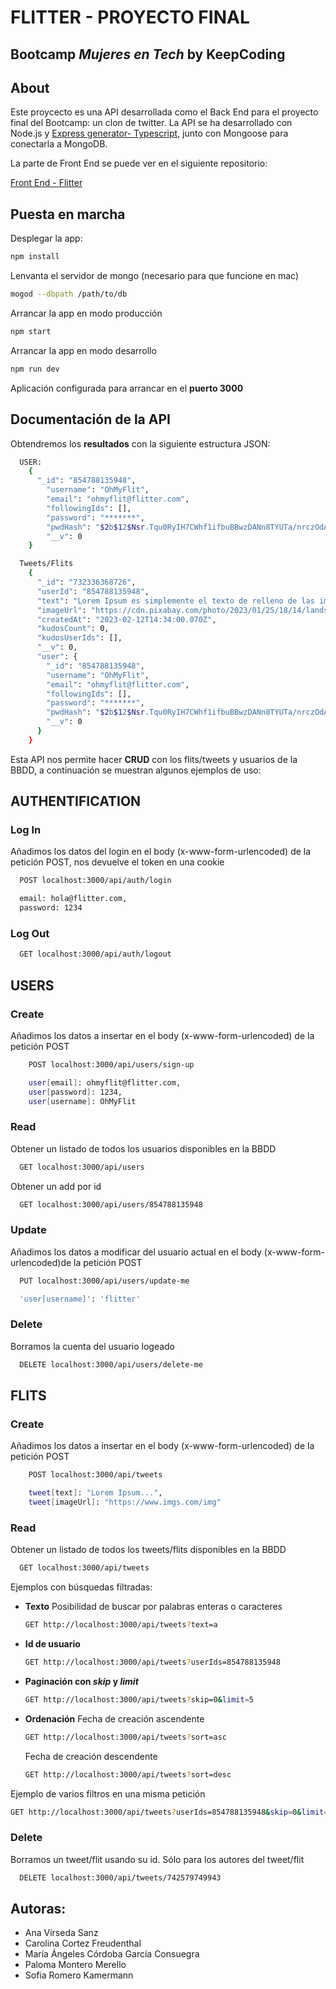 # FLITTER - PROYECTO FINAL

## Bootcamp _Mujeres en Tech_ by KeepCoding

## About

Este proycecto es una API desarrollada como el Back End para el proyecto final del Bootcamp: un clon de twitter. La API se ha desarrollado con Node.js y [Express generator- Typescript](https://github.com/seanpmaxwell/express-generator-typescript), junto con Mongoose para conectarla a MongoDB.

La parte de Front End se puede ver en el siguiente repositorio:

[Front End - Flitter](https://github.com/Ana-VirsedaSanz/flitter)

## Puesta en marcha

Desplegar la app:

```sh
npm install
```

Lenvanta el servidor de mongo (necesario para que funcione en mac)

```sh
mogod --dbpath /path/to/db
```

Arrancar la app en modo producción

```sh
npm start
```

Arrancar la app en modo desarrollo

```sh
npm run dev
```

Aplicación configurada para arrancar en el **puerto 3000**

## Documentación de la API

Obtendremos los **resultados** con la siguiente estructura JSON:

```sh
  USER:
    {
      "_id": "854788135948",
        "username": "OhMyFlit",
        "email": "ohmyflit@flitter.com",
        "followingIds": [],
        "password": "*******",
        "pwdHash": "$2b$12$Nsr.Tqu0RyIH7CWhf1ifbuBBwzDANn8TYUTa/nrczOdAr4CUXIbym",
        "__v": 0
    }

  Tweets/Flits
    {
      "_id": "732336368726",
      "userId": "854788135948",
      "text": "Lorem Ipsum es simplemente el texto de relleno de las imprentas y archivos de texto. Lorem Ipsum ha sido el texto de relleno estándar de las industrias desde el año 1500, cuando un impresor (N. del T. persona que se dedica a la imprenta) desconocido usó un",
      "imageUrl": "https://cdn.pixabay.com/photo/2023/01/25/18/14/landscape-7744216_960_720.jpg",
      "createdAt": "2023-02-12T14:34:00.070Z",
      "kudosCount": 0,
      "kudosUserIds": [],
      "__v": 0,
      "user": {
        "_id": "854788135948",
        "username": "OhMyFlit",
        "email": "ohmyflit@flitter.com",
        "followingIds": [],
        "password": "*******",
        "pwdHash": "$2b$12$Nsr.Tqu0RyIH7CWhf1ifbuBBwzDANn8TYUTa/nrczOdAr4CUXIbym",
        "__v": 0
      }
    }

```

Esta API nos permite hacer **CRUD** con los flits/tweets y usuarios de la BBDD, a continuación se muestran algunos ejemplos de uso:

## AUTHENTIFICATION

### Log In

Añadimos los datos del login en el body (x-www-form-urlencoded) de la petición POST, nos devuelve el token en una cookie

```sh
  POST localhost:3000/api/auth/login

  email: hola@flitter.com,
  password: 1234
```

### Log Out

```sh
  GET localhost:3000/api/auth/logout
```

## USERS

### Create

Añadimos los datos a insertar en el body (x-www-form-urlencoded) de la petición POST

```sh
    POST localhost:3000/api/users/sign-up

    user[email]: ohmyflit@flitter.com,
    user[password]: 1234,
    user[username]: OhMyFlit
```

### Read

Obtener un listado de todos los usuarios disponibles en la BBDD

```sh
  GET localhost:3000/api/users
```

Obtener un add por id

```sh
  GET localhost:3000/api/users/854788135948
```

### Update

Añadimos los datos a modificar del usuario actual en el body (x-www-form-urlencoded)de la petición POST

```sh
  PUT localhost:3000/api/users/update-me

  'user[username]': 'flitter'
```

### Delete

Borramos la cuenta del usuario logeado

```sh
  DELETE localhost:3000/api/users/delete-me
```

## FLITS

### Create

Añadimos los datos a insertar en el body (x-www-form-urlencoded) de la petición POST

```sh
    POST localhost:3000/api/tweets

    tweet[text]: "Lorem Ipsum...",
    tweet[imageUrl]: "https://www.imgs.com/img"
```

### Read

Obtener un listado de todos los tweets/flits disponibles en la BBDD

```sh
  GET localhost:3000/api/tweets
```

Ejemplos con búsquedas filtradas:

-   **Texto**
    Posibilidad de buscar por palabras enteras o caracteres

    ```sh
    GET http://localhost:3000/api/tweets?text=a
    ```

-   **Id de usuario**

    ```sh
    GET http://localhost:3000/api/tweets?userIds=854788135948
    ```

-   **Paginación con _skip_ y _limit_**

    ```sh
    GET http://localhost:3000/api/tweets?skip=0&limit=5
    ```

-   **Ordenación**
    Fecha de creación ascendente

    ```sh
    GET http://localhost:3000/api/tweets?sort=asc
    ```

    Fecha de creación descendente

    ```sh
    GET http://localhost:3000/api/tweets?sort=desc
    ```

Ejemplo de varios filtros en una misma petición

```sh
GET http://localhost:3000/api/tweets?userIds=854788135948&skip=0&limit=5&sort=createdAt
```

### Delete

Borramos un tweet/flit usando su id. Sólo para los autores del tweet/flit

```sh
  DELETE localhost:3000/api/tweets/742579749943
```

## Autoras:

-   Ana Vírseda Sanz
-   Carolina Cortez Freudenthal
-   María Ángeles Córdoba García Consuegra
-   Paloma Montero Merello
-   Sofia Romero Kamermann
